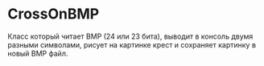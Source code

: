 # CrossOnBMP
Класс который читает BMP (24 или 23 бита), выводит в консоль двумя разными символами, рисует на картинке крест и сохраняет картинку в новый BMP файл.
